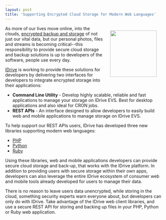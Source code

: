 ```yaml
---
layout: post
title: 'Supporting Encrypted Cloud Storage for Modern Web Languages'
---
```

<p><a href="http://evs.idrive.com/"><img style="padding: 15px;" src="http://kinlane-productions.s3.amazonaws.com/IDrive/IDrive-EVS.png" alt="" width="150" align="right" /></a></p>
<p>As more of our lives move online, into the clouds, <a title="encrypted backup and storage" href="http://evs.idrive.com/">encrypted backup and storage</a> of not just our vital data, but our personal photos, files and streams is becoming critical--this responsibility to provide secure cloud storage and backup solutions is up to developers of the software, people use every day.</p>
<p><a title="IDrive" href="http://www.idrive.com/">IDrive</a> is working to provide these solutions for developers by delivering two interfaces for developers to integrate encrypted storage into their applications:</p>
<ul class="mainlist">
<li><strong>Command Line Utility</strong> -  Develop highly scalable, reliable and fast applications to manage your storage on IDrive EVS. Best for desktop applications and also ideal for CRON jobs.</li>
<li><strong>REST APIs</strong> - An interface designed to allow developers to easily build web and mobile applications to manage storage on IDrive EVS.</li>
</ul>
<p>To help support our REST APIs users,  IDrive has developed three new libraries supporting modern web languages:</p>
<ul class="mainlist">
<li><a href="https://github.com/idrivevangelist/IDrive-Encrypted-File-System--EVS--REST-API-PHP-Library">PHP</a></li>
<li><a href="https://github.com/idrivevangelist/IDrive-Encrypted-File-System--EVS--REST-API-python-Library">Python</a></li>
<li><a href="https://github.com/idrivevangelist/IDrive-Encrypted-File-System--EVS--REST-API-ruby-Library">Ruby</a></li>
</ul>
<p>Using these libraries, web and mobile applications developers can provide secure cloud storage and back-up, that works with the IDrive platform.  In addition to providing users with secure storage within their own apps, developers can also leverage the entire IDrive ecosystem of consumer web and mobile tools already developed for users to manage their data.</p>
<p>There is no reason to leave users data unencrypted, while storing in the cloud, something security experts warn everyone about, but developers can only do with IDrive.  Take advantage of the IDrive web client libraries, and use a secure REST API for storing and backing up files in your PHP, Python or Ruby web application.</p>